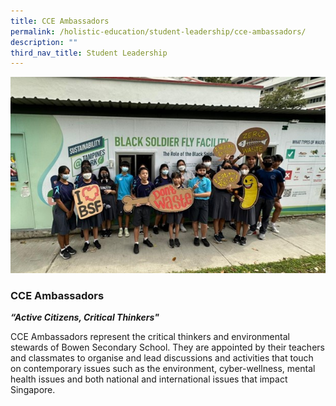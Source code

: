 ```yaml
---
title: CCE Ambassadors
permalink: /holistic-education/student-leadership/cce-ambassadors/
description: ""
third_nav_title: Student Leadership
---
```

![](/images/CCE%20Leaders.jpg)

### CCE Ambassadors
***“Active Citizens, Critical Thinkers"***

CCE Ambassadors represent the critical thinkers and environmental stewards of Bowen Secondary School. They are appointed by their teachers and classmates to organise and lead discussions and activities that touch on contemporary issues such as the environment, cyber-wellness, mental health issues and both national and international issues that impact Singapore.